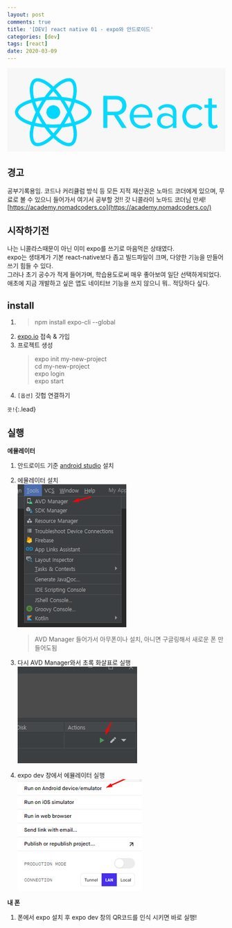 ```yaml
---
layout: post
comments: true
title: '[DEV] react native 01 - expo와 안드로이드'
categories: [dev]
tags: [react]
date: 2020-03-09
---
```

![headerimg](/assets/img/subcate/react.png)

## 경고
공부기록용임.
코드나 커리큘럼 방식 등 모든 지적 재산권은 노마드 코더에게 있으며,
무료로 볼 수 있으니 들어가서 여기서 공부할 것!!
갓 니콜라이 노마드 코더님 만세!
[https://academy.nomadcoders.co](https://academy.nomadcoders.co/)

## 시작하기전 
나는 니콜라스때문이 아닌 이미 expo를 쓰기로 마음먹은 상태였다.  
expo는 생태계가 기본 react-native보다 좁고 빌드파일이 크며, 다양한 기능을 만들어 쓰기 힘들 수 있다.  
그러나 초기 공수가 적게 들어가며, 학습용도로써 매우 좋아보여 일단 선택하게되었다.  
애초에 지금 개발하고 싶은 앱도 네이티브 기능을 쓰지 않으니 뭐.. 적당하다 싶다.  

## install
1. > npm install expo-cli --global
2. [expo.io](https://expo.io) 접속 & 가입
3. 프로젝트 생성  
    > expo init my-new-project  
    > cd my-new-project  
    > expo login  
    > expo start
4. `[옵션]` 깃헙 연결하기

`끗!`{:.lead}



## 실행  
**에뮬레이터**

1. 안드로이드 기준 [android studio](https://developer.android.com/studio) 설치  
2. 에뮬레이터 설치  
![image](/assets/img/post/react_native/Screenshot_1.png)  
    > AVD Manager 들어가서 아무폰이나 설치, 아니면 구글링해서 새로운 폰 만들어도됨

3. 다시 AVD Manager와서 초록 화살표로 실행  
![image](/assets/img/post/react_native/Screenshot_2.png)  

4. expo dev 창에서 에뮬레이터 실행  
![image](/assets/img/post/react_native/Screenshot_3.png)  



**내 폰**  
1. 폰에서 expo 설치 후 expo dev 창의 QR코드를 인식 시키면 바로 실행!